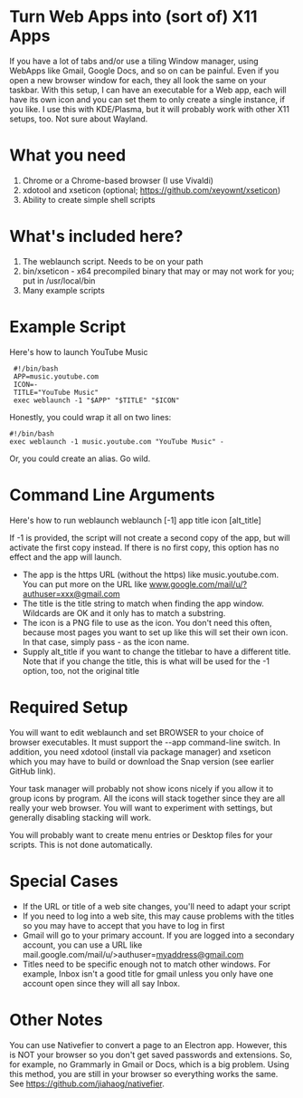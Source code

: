 Turn Web Apps into (sort of) X11 Apps
===

If you have a lot of tabs and/or use a tiling Window manager, using WebApps like Gmail, Google Docs, and so on can be painful. Even if you open a new browser window for each, they all look the same
on your taskbar. With this setup, I can have an executable for a Web app, each will have its own icon and you can set them to only create a single instance, if you like. I use this with KDE/Plasma, but
it will probably work with other X11 setups, too. Not sure about Wayland.

What you need
==
1. Chrome or a Chrome-based browser (I use Vivaldi)
2. xdotool and xseticon (optional; https://github.com/xeyownt/xseticon)
3. Ability to create simple shell scripts

What's included here?
==
1. The weblaunch script. Needs to be on your path
2. bin/xseticon - x64 precompiled binary that may or may not work for you; put in /usr/local/bin
3. Many example scripts

Example Script
==
Here's how to launch YouTube Music

     #!/bin/bash
     APP=music.youtube.com
     ICON=-
     TITLE="YouTube Music"
     exec weblaunch -1 "$APP" "$TITLE" "$ICON"

Honestly, you could wrap it all on two lines:

    #!/bin/bash
    exec weblaunch -1 music.youtube.com "YouTube Music" -
   
Or, you could create an alias. Go wild.

Command Line Arguments
==
Here's how to run weblaunch
   weblaunch [-1] app title icon [alt_title]
   
If -1 is provided, the script will not create a second copy of the app, but will activate the first copy instead. If there is no first copy, this option has no effect and the app will launch.

* The app is the https URL (without the https) like music.youtube.com. You can put more on the URL like www.google.com/mail/u/?authuser=xxx@gmail.com
* The title is the title string to match when finding the app window. Wildcards are OK and it only has to match a substring. 
* The icon is a PNG file to use as the icon. You don't need this often, because most pages you want to set up like this will set their own icon. In that case, simply pass - as the icon name.
* Supply alt_title if you want to change the titlebar to have a different title. Note that if you change the title, this is what will be used for the -1 option, too, not the original title

Required Setup
==
You will want to edit weblaunch and set BROWSER to your choice of browser executables. It must support the --app command-line switch. In addition, you need xdotool (install via package manager) and
xseticon which you may have to build or download the Snap version (see earlier GitHub link). 

Your task manager will probably not show icons nicely if you allow it to group icons by program. All the icons will stack together since they are all really your web browser. You will want to experiment with 
settings, but generally disabling stacking will work.

You will probably want to create menu entries or Desktop files for your scripts. This is not done automatically.

Special Cases
==
* If the URL or title of a web site changes, you'll need to adapt your script
* If you need to log into a web site, this may cause problems with the titles so you may have to accept that you have to log in first
* Gmail will go to your primary account. If you are logged into a secondary account, you can use a URL like mail.google.com/mail/u/>authuser=myaddress@gmail.com
* Titles need to be specific enough not to match other windows. For example, Inbox isn't a good title for gmail unless you only have one account open since they will all say Inbox.

Other Notes
==
You can use Nativefier to convert a page to an Electron app. However, this is NOT your browser so you don't get saved passwords and extensions. So, for example, no Grammarly in Gmail or Docs, which is a big problem. Using this method,
you are still in your browser so everything works the same. See https://github.com/jiahaog/nativefier.
